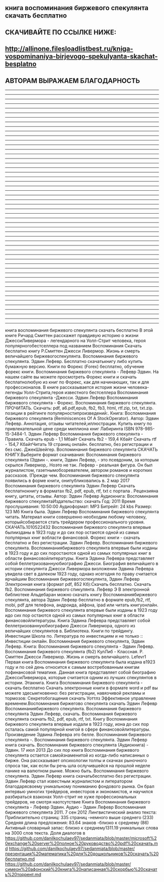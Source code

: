 книга воспоминания биржевого спекулянта скачать бесплатно
--------------------------------------------------
СКАЧИВАЙТЕ ПО ССЫЛКЕ НИЖЕ:
--------------------------------------------------
http://allinone.filesloadlistbest.ru/kniga-vospominaniya-birjevogo-spekulyanta-skachat-besplatno
--------------------------------------------------
АВТОРАМ ВЫРАЖАЕМ БЛАГОДАРНОСТЬ
--------------------------------------------------
--------------------------------------------------
--------------------------------------------------
--------------------------------------------------
--------------------------------------------------
--------------------------------------------------
--------------------------------------------------
--------------------------------------------------
--------------------------------------------------
--------------------------------------------------
--------------------------------------------------
--------------------------------------------------
--------------------------------------------------
--------------------------------------------------
--------------------------------------------------
--------------------------------------------------
--------------------------------------------------
--------------------------------------------------
--------------------------------------------------
--------------------------------------------------
--------------------------------------------------
--------------------------------------------------
--------------------------------------------------
--------------------------------------------------
--------------------------------------------------
--------------------------------------------------
--------------------------------------------------
--------------------------------------------------
--------------------------------------------------
--------------------------------------------------
--------------------------------------------------
--------------------------------------------------
--------------------------------------------------
--------------------------------------------------
--------------------------------------------------
--------------------------------------------------
--------------------------------------------------
--------------------------------------------------
--------------------------------------------------
--------------------------------------------------
--------------------------------------------------
--------------------------------------------------
--------------------------------------------------
--------------------------------------------------
--------------------------------------------------
--------------------------------------------------
--------------------------------------------------
--------------------------------------------------
--------------------------------------------------
--------------------------------------------------
--------------------------------------------------
--------------------------------------------------
--------------------------------------------------
книга воспоминания биржевого спекулянта скачать бесплатно В этой книге Ричард Смиттен расскажет правдивую историю о жизни ДжессиЛивермора - легендарного на Уолл-Стрит человека, героя популярногобестселлера под названием Воспоминания  Скачать бесплатно книгу Р.Смиттен Джесси Ливермор. Жизнь и смерть величайшего биржевогоспекулянта. Воспоминания биржевого спекулянта. Эдвин Лефевр. Бесплатно скачатькнигу либо купить бумажную версию. Книги по Форекс (Forex) бесплатно, обучение форекс книги. Воспоминания биржевого спекулянта - Лефевр Эдвин. На нашем сайте вы можете просмотреть Форекс книги и скачать бесплатнолюбую из книг по Форекс, как для начинающих, так и для профессионалов. В книге рассказывается история жизни человека-легенды Уолл-Стрита,героя известного бестселлера Воспоминания биржевого спекулянта -Джесси. Эдвин Лефевр Воспоминания биржевого спекулянта - Форекс. Воспоминания биржевого спекулянта. ПРОЧИТАТЬ. Скачать: pdf, a6.pdf,epub, fb2, fb3, html, rtf.zip, txt, txt.zip. позиции в рейтинге популярностипроизведений:. Книга: Воспоминания биржевого спекулянта (Reminiscences Of A StockOperator). Автор: Эдвин Лефевр. Аннотация, отзывы читателей,иллюстрации. Купить книгу по привлекательной цене среди миллиона книг Лабиринта  ISBN 978-985-15-3484-1. Эдвин Лефевр Воспоминания биржевого спекулянта - Правила. Cкачать epub - 1,1 Мбайт Cкачать fb2 - 159,4 Кбайт Cкачать rtf - 154,7 КбайтЧитать 19 страниц онлайн. бесплатно, без регистрации и без смс. ДжекШвейгер.  Воспоминания биржевого спекулянта  СКАЧАТЬ КНИГУ.Выберите формат скачивания:
Воспоминания биржевого спекулянта (Эдвин  -. книги, Эдвин Лефевр, - это псевдоним, за которым скрылся Ливермор,. Ноэто не так. Лефевр - реальная фигура. Он был журналистом, газетнымобозревателем, автором романов и коротких рассказов. (Прежде чем. Воспоминания биржевого спекулянта появились в форме книги, онипубликовались в. 2 мар 2017  Воспоминания биржевого спекулянта Эдвин Лефевр  Скачать бесплатнокнигу в форматах fb2, pdf, epub, rtf, txt с портала . Рецензияна книгу, цитаты, отзывы. Автор: Эдвин Лефевр Аудиокнига: Воспоминания биржевого спекулянтаИздательство: скачать Год: 2011 Время прослушивания: 10:50:00 Аудиоформат: MP3 Битрейт: 24 kbs Размер: 123 Мб Книга была. Эдвин Лефевр Воспоминания биржевого спекулянта  читать. Материал книги совершенно необходим любому человеку, которыйсобирается стать трейдером профессионального уровня. СКАЧАТЬ.1010522432  Воспоминания биржевого спекулянта впервые былиизданы в 1923 году и до сих пор остаются одной из самых популярных книг вобласти финансовой. Форекс книги - скачать бесплатно и без регистрации. Эдвин Лефевр. Воспоминания биржевого спекулянта. Воспоминаниябиржевого спекулянта впервые были изданы в 1923 году и до сих поростаются одной из самых популярных книг в области финансовойлитературы. Книга Эдвина Лефевра представляет собой беллетризованнуюбиографию Джесси. Биография величайшего в истории спекулянта Джесси Ливермора визложении Эдвина Лефевра увидела свет в далеком 1923 году, однако исегодня по праву считается ярчайшим  Воспоминания биржевогоспекулянта, Эдвин Лефевр  Электронная книга (формат pdf, 852 Кб):Скачать бесплатно. Скачать fb2. Воспоминания биржевого спикулянта. Лефевр Э
В электронной библиотеке Альдебаран можно скачать книгу Воспоминаниябиржевого спекулянта, автора Эдвин Лефевр бесплатно в формате epub,fb2, rtf, mobi, pdf для телефона, андроида, айфона, ipad или читать книгуонлайн. Воспоминания биржевого спекулянта впервые были изданы в 1923 году идо сих пор остаются одной из самых популярных книг в области финансовойлитературы. Книга Эдвина Лефевра представляет собой беллетризованнуюбиографию Джесси Ливермора, одного из величайших спекулянтов в. Библиотека. Книги по трейдингу. Инвестиции  Школа по. Литература по инвестициям и не только :: Инвестиции онлайн. Воспоминания биржевого спекулянта, Эдвин Лефевр. Книга: Воспоминания биржевого спекулянта - Эдвин Лефевр. Воспоминания биржевого спекулянта (fb2)  КулЛиб - Классная. Р. Смиттен Джесси Ливермор. Жизнь и смерть величайшего. Lefevr1 Первая книга Воспоминания биржевого спекулянта была издана в1923 году и по сей день относится к самым востребованным книгам пофинансовой тематике. Данная книга представляет собой биографию ДжессиЛивермора, которые считается одним из лучших спекулянтов в истории. Этакнига. Книга Воспоминания биржевого спекулянта - скачать бесплатно
Скачать электронные книги в формате word и pdf вы можете здесьмгновенно: без регистрации, навязчивой рекламы и тормозов: Секретобогащения скачать Уоттлз  Эффективное управление временем.Воспоминания биржегово спекулянта скачать Эдвин Лефевр Воспоминаниябиржевого спекулянта. Воспоминания биржевого спекулянта Эдвин Лефевр, скачать. Воспоминания биржевого спекулянта скачать fb2, pdf, epub, rtf, txt. Книгу Воспоминания биржевого спекулянта впервые издали в 1923 году, иона до сих пор осталась самой популярной книгой в сфере финансовойлитературы. Произведение Эдвина Лефевра  это белле. Воспоминания биржевого спекулянта -. Воспоминания биржевого спекулянта. Эдвин Лефевр книга скачать. Воспоминания биржевого спекулянта (Аудиокнига) - Эдвин. 17 июл 2013  До сих пор книга Воспоминания биржевого спекулянта остается самойзнаменитой из когда-либо написанных о бирже. Она рассказывает опсихологии толпы и скачках рыночного спроса так, как если бы речь шла ослучившейся на прошлой неделе панике на валютном рынке. Можно быть. Воспоминания биржевого спекулянта. Эдвин Лефевр книга скачатьбесплатно без регистрации. Эдвин Лефевр стал известным журналистом и литератором благодарясвоему уникальному пониманию фондового рынка. Он брал интервью умногих трейдеров, инвесторов и экономистов, и научился разбираться взаконах Уолл-стрит не хуже профессиональных трейдеров, не смотря наотсутствие
Книга Воспоминания биржевого спекулянта - Лефевр Эдвин. Аудио - Эдвин Лефевр  Воспоминания биржевого спекулянта 2011. 7 сен 2012  Лингвистический анализ текста: Приблизительно страниц: 335 страниц -немного выше среднего (233) Средняя длина предложения: 83.64 знаков -близко к среднему (86) Активный словарный запас: близко к среднему1311.19 уникальных слова на 3000 слов текста. Доля диалогов в
https://github.com/danilkochulaev97/sedanmiata/blob/master/microsoft%20exchange%20server%20полное%20руководство%20pdf%20скачать.md
https://github.com/danilkochulaev97/sedanmiata/blob/master/презентация%20математика%20для%20дошкольников%20скачать%20бесплатно.md
https://github.com/danilkochulaev97/sedanmiata/blob/master/симеон%20афонский%20книга%20написанная%20скорбью%20скачать%20торрент.md